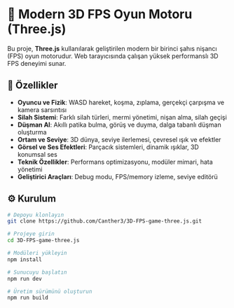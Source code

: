 # 🔫 Modern 3D FPS Oyun Motoru (Three.js)

Bu proje, **Three.js** kullanılarak geliştirilen modern bir birinci şahıs nişancı (FPS) oyun motorudur. Web tarayıcısında çalışan yüksek performanslı 3D FPS deneyimi sunar.

## 🚀 Özellikler

- **Oyuncu ve Fizik**: WASD hareket, koşma, zıplama, gerçekçi çarpışma ve kamera sarsıntısı  
- **Silah Sistemi**: Farklı silah türleri, mermi yönetimi, nişan alma, silah geçişi  
- **Düşman AI**: Akıllı patika bulma, görüş ve duyma, dalga tabanlı düşman oluşturma  
- **Ortam ve Seviye**: 3D dünya, seviye ilerlemesi, çevresel ışık ve efektler  
- **Görsel ve Ses Efektleri**: Parçacık sistemleri, dinamik ışıklar, 3D konumsal ses  
- **Teknik Özellikler**: Performans optimizasyonu, modüler mimari, hata yönetimi  
- **Geliştirici Araçları**: Debug modu, FPS/memory izleme, seviye editörü  

## ⚙️ Kurulum

```bash
# Depoyu klonlayın
git clone https://github.com/Canther3/3D-FPS-game-three.js.git

# Projeye girin
cd 3D-FPS-game-three.js

# Modüleri yükleyin
npm install

# Sunucuyu başlatın
npm run dev

# Üretim sürümünü oluşturun
npm run build
